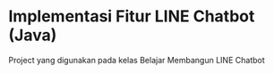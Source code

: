 # Implementasi Fitur LINE Chatbot (Java)
Project yang digunakan pada kelas Belajar Membangun LINE Chatbot
